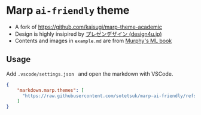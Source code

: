 # Marp `ai-friendly` theme

* A fork of https://github.com/kaisugi/marp-theme-academic
* Design is highly insipired by [プレゼンデザイン (design4u.jp)](https://ppt.design4u.jp/)
* Contents and images in `example.md` are from [Murphy's ML book](https://probml.github.io/pml-book/book1.html)


## Usage 

Add `.vscode/settings.json ` and open the markdown with VSCode.

```json
{
    "markdown.marp.themes": [
      "https://raw.githubusercontent.com/sotetsuk/marp-ai-friendly/refs/tags/v1/themes/ai_friendly.css",
    ]
}
```
